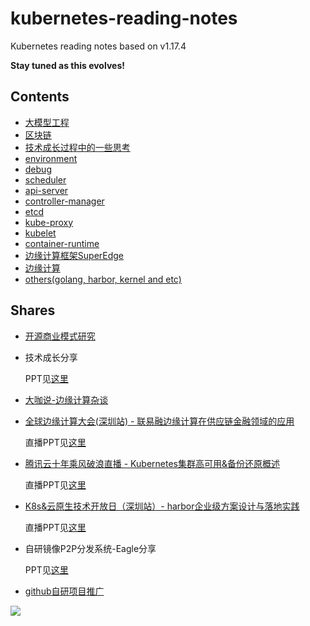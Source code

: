 kubernetes-reading-notes
========================

Kubernetes reading notes based on v1.17.4

**Stay tuned as this evolves!**

## Contents

* [大模型工程](llm/README.md)
* [区块链](blockchain/README.md)  
* [技术成长过程中的一些思考](technology-development-think.md)
* [environment](prepare/install_kubernetes_one_node.md)
* [debug](debug/remote_debug.md)
* [scheduler](core/scheduler/README.md)
* [api-server](core/api-server/README.md)
* [controller-manager](core/controller-manager/README.md)
* [etcd](core/etcd/README.md)
* [kube-proxy](core/kube-proxy/README.md)
* [kubelet](core/kubelet/README.md)
* [container-runtime](core/container-runtime/README.md)
* [边缘计算框架SuperEdge](superedge/README.md)
* [边缘计算](edge-computing/README.md)  
* [others(golang, harbor, kernel and etc)](core/others/README.md)

## Shares

* [开源商业模式研究](core/others/open-source.md)

* 技术成长分享

  PPT见[这里](shares/技术成长之路(外部版)-杜杨浩.pptx)

* [大咖说-边缘计算杂谈](https://mp.weixin.qq.com/s?__biz=MzI3MDQyMzkzMQ==&mid=2247496680&idx=3&sn=71ce72ed2ef189bf6f265304db88ec61&chksm=ead3f1fcdda478ea200e4f1279a45eefb9c7ea7a4c2c1fd548654b9b00b2c22cb9c54b9c5bd1&cur_album_id=2283017709137412099&scene=189#wechat_redirect) 

* [全球边缘计算大会(深圳站) - 联易融边缘计算在供应链金融领域的应用](https://m.inmuu.com/v1/live/albums/3670)

  直播PPT见[这里](shares/杜杨浩-联易融边缘计算在供应链金融领域的应用.pdf)
  
* [腾讯云十年乘风破浪直播 - Kubernetes集群高可用&备份还原概述](https://mp.weixin.qq.com/s?__biz=MzUxODA5ODA1Nw==&mid=2247488105&idx=1&sn=cfb8e689a251fcbce1ef13d8afa66256&chksm=f98f4f8fcef8c6997de4f4c034e76cb2eb67ce0b8fb717c7ff040152fc21cb2f43f3164d547c&mpshare=1&scene=1&srcid=1022HsY0bRMBKPY5P00mVnjW&sharer_sharetime=1603685681187&sharer_shareid=3b976c5e6fc040f7754b741576df2331&rd2werd=1#wechat_redirect)

  直播PPT见[这里](shares/kubernetes-bur-ha.pptx)

* [K8s&云原生技术开放日（深圳站）- harbor企业级方案设计与落地实践](https://cloud.tencent.com/developer/salon/salon-1151)

  直播PPT见[这里](shares/harbor-in-practice.pptx)
  
* 自研镜像P2P分发系统-Eagle分享

  PPT见[这里](shares/eagle.pptx)  
  
* [github自研项目推广](shares/github-publicity.md)
  
![](images/duyanghao.png)